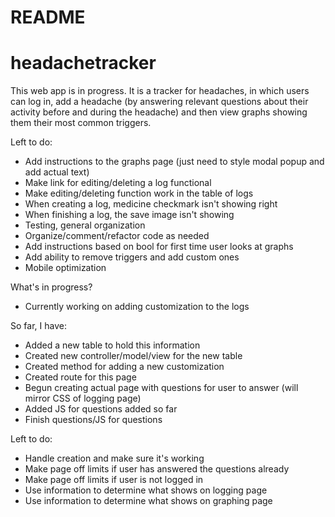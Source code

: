# README
# headachetracker

This web app is in progress. It is a tracker for headaches, in which users can log in, add a headache (by answering relevant questions about their activity before and during the headache) and then view graphs showing them their most common triggers.

Left to do:
- Add instructions to the graphs page (just need to style modal popup and add actual text)
- Make link for editing/deleting a log functional
- Make editing/deleting function work in the table of logs
- When creating a log, medicine checkmark isn't showing right
- When finishing a log, the save image isn't showing
- Testing, general organization
- Organize/comment/refactor code as needed
- Add instructions based on bool for first time user looks at graphs
- Add ability to remove triggers and add custom ones
- Mobile optimization

What's in progress?
- Currently working on adding customization to the logs

So far, I have:
- Added a new table to hold this information
- Created new controller/model/view for the new table
- Created method for adding a new customization
- Created route for this page
- Begun creating actual page with questions for user to answer (will mirror CSS of logging page)
- Added JS for questions added so far
- Finish questions/JS for questions

Left to do:
- Handle creation and make sure it's working
- Make page off limits if user has answered the questions already
- Make page off limits if user is not logged in
- Use information to determine what shows on logging page
- Use information to determine what shows on graphing page
